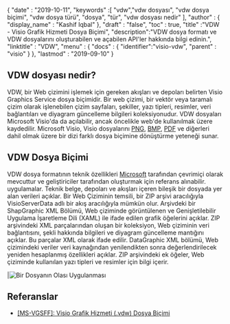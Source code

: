 {
  "date" : "2019-10-11",
  "keywords" :[ "vdw","vdw dosyası", "vdw dosya biçimi", "vdw dosya türü", "dosya", "tür", "vdw dosyası nedir" ],
  "author" : {
    "display_name" : "Kashif Iqbal"
},
  "draft" : "false",
  "toc" : true,
  "title" :"VDW - Visio Grafik Hizmeti Dosya Biçimi",
  "description":"VDW dosya formatı ve VDW dosyalarını oluşturabilen ve açabilen API'ler hakkında bilgi edinin.",
  "linktitle" : "VDW",
  "menu" : {
    "docs" : {
      "identifier":"visio-vdw",
      "parent" : "visio"
}
},
  "lastmod" : "2019-09-10"
}
## VDW dosyası nedir?

VDW, bir Web çizimini işlemek için gereken akışları ve depoları belirten Visio Graphics Service dosya biçimidir. Bir web çizimi, bir vektör veya taramalı çizim olarak işlenebilen çizim sayfaları, şekiller, yazı tipleri, resimler, veri bağlantıları ve diyagram güncelleme bilgileri koleksiyonudur. VDW dosyaları Microsoft Visio'da da açılabilir, ancak öncelikle web'de kullanılmak üzere kaydedilir. Microsoft Visio, Visio dosyalarını [PNG](/tr/image/png/), [BMP](/tr/image/bmp/), [PDF](/tr/pdf/) ve diğerleri dahil olmak üzere bir dizi farklı dosya biçimine dönüştürme yeteneği sunar.

## **VDW** Dosya Biçimi

VDW dosya formatının teknik özellikleri [Microsoft](https://msdn.microsoft.com/en-us/library/dd924076(v#office.12).aspx) tarafından çevrimiçi olarak mevcuttur ve geliştiriciler tarafından oluşturmak için referans alınabilir. uygulamalar. Teknik belge, depoları ve akışları içeren bileşik bir dosyada yer alan verileri açıklar. Bir Web Çiziminin temsili, bir ZIP arşivi aracılığıyla VisioServerData adlı bir akış aracılığıyla mümkün olur. Arşivdeki bir ShapGraphic XML Bölümü, Web çiziminde görüntülenen ve Genişletilebilir Uygulama İşaretleme Dili (XAML) ile ifade edilen grafik öğelerini açıklar. ZIP arşivindeki XML parçalarından oluşan bir koleksiyon, Web çiziminin veri bağlantısını, şekli hakkında bilgileri ve diyagram güncelleme mantığını açıklar. Bu parçalar XML olarak ifade edilir. DataGraphic XML bölümü, Web çizimindeki veriler veri kaynağından yenilendikten sonra değerlendirilecek yeniden hesaplanmış özellikleri açıklar. ZIP arşivindeki ek öğeler, Web çiziminde kullanılan yazı tipleri ve resimler için bilgi içerir.

|![Bir Dosyanın Olası Uygulanması](/tr/web/vdw.png "Bir Dosyanın Olası Uygulanması")

## Referanslar

* [[MS-VGSFF]: Visio Grafik Hizmeti (.vdw) Dosya Biçimi](https://msdn.microsoft.com/en-us/library/dd924076(v#office.12).aspx)

